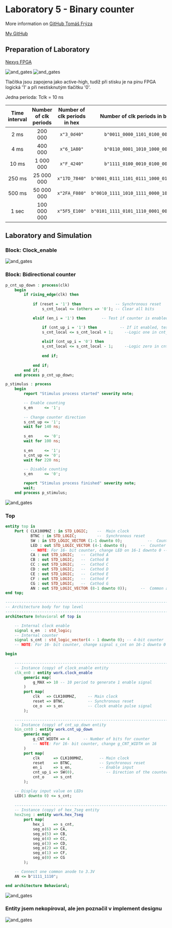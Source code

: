 # Laboratory 5 - Binary counter

More information on [GitHub Tomáš Frýza](https://github.com/tomas-fryza/Digital-electronics-1/tree/master/Labs/05-counter)

[My GitHub](https://github.com/PetrDockalik/Digital-electronics-1)

## Preparation of Laboratory

[Nexys FPGA](https://reference.digilentinc.com/reference/programmable-logic/nexys-a7/start)

![and_gates](Images/buttons1.PNG)
![and_gates](Images/buttons2.PNG)

Tlačítka jsou zapojena jako active-high, tudíž při stisku je na pinu FPGA logická '1' a při nestisknutým tlačítku '0'.

Jedna perioda: Tclk = 10 ns

| **Time interval** | **Number of clk periods** | **Number of clk periods in hex** | **Number of clk periods in binary** |
| :-: | :-: | :-: | :-: |
| 2&nbsp;ms | 200 000 | `x"3_0d40"` | `b"0011_0000_1101_0100_0000"` |
| 4&nbsp;ms | 400 000 | `x"6_1A80"` | `b"0110_0001_1010_1000_0000"` |
| 10&nbsp;ms | 1 000 000 | `x"F_4240"` | `b"1111_0100_0010_0100_0000"` |
| 250&nbsp;ms | 25 000 000 | `x"17D_7840"` | `b"0001_0111_1101_0111_1000_0100_0000"` |
| 500&nbsp;ms | 50 000 000 | `x"2FA_F080"` | `b"0010_1111_1010_1111_0000_1000_0000"` |
| 1&nbsp;sec | 100 000 000 | `x"5F5_E100"` | `b"0101_1111_0101_1110_0001_0000_0000"` |

## Laboratory and Simulation

### Block: Clock_enable

![and_gates](Images/sim_clock_enable.PNG)

### Block: Bidirectional counter

```vhdl
p_cnt_up_down : process(clk)
    begin
        if rising_edge(clk) then
        
            if (reset = '1') then               -- Synchronous reset
                s_cnt_local <= (others => '0'); -- Clear all bits

            elsif (en_i = '1') then       -- Test if counter is enabled

                if (cnt_up_i = '1') then          -- If it enabled, testing direction    
                s_cnt_local <= s_cnt_local + 1;     --Logic one in cnt_up_i is counter up
        
                elsif (cnt_up_i = '0') then
                s_cnt_local <= s_cnt_local - 1;     --Logic zero in cnt_up_i is counter down
                
                end if;
 
            end if;
        end if;
    end process p_cnt_up_down;
```

```vhdl
p_stimulus : process
    begin
        report "Stimulus process started" severity note;

        -- Enable counting
        s_en     <= '1';
        
        -- Change counter direction
        s_cnt_up <= '1';
        wait for 140 ns;
        
        s_en     <= '0';
        wait for 100 ns;
        
        s_en     <= '1';
        s_cnt_up <= '0';
        wait for 220 ns;

        -- Disable counting
        s_en     <= '0';

        report "Stimulus process finished" severity note;
        wait;
    end process p_stimulus;
```

![and_gates](Images/sim_counter.PNG)

### Top

```vhdl
entity top is
    Port ( CLK100MHZ : in STD_LOGIC;    --  Main clock
           BTNC : in STD_LOGIC;         --  Synchronous reset
           SW : in STD_LOGIC_VECTOR (1-1 downto 0);           --  Counter direction
           LED : out STD_LOGIC_VECTOR (4-1 downto 0);      --  Counter value LED indicators
           -- NOTE: For 16- bit counter, change LED on 16-1 downto 0 --
           CA : out STD_LOGIC;   --  Cathod A
           CB : out STD_LOGIC;   --  Cathod B
           CC : out STD_LOGIC;   --  Cathod C
           CD : out STD_LOGIC;   --  Cathod D
           CE : out STD_LOGIC;   --  Cathod E
           CF : out STD_LOGIC;   --  Cathod F
           CG : out STD_LOGIC;   --  Cathod G
           AN : out STD_LOGIC_VECTOR (8-1 downto 0));      --  Common anode signals to individual displays
end top;

------------------------------------------------------------------------
-- Architecture body for top level
------------------------------------------------------------------------
architecture Behavioral of top is

    -- Internal clock enable
    signal s_en  : std_logic;
    -- Internal counter
    signal s_cnt : std_logic_vector(4 - 1 downto 0); -- 4-bit counter
    -- NOTE: For 16- bit counter, change signal s_cnt on 16-1 downto 0 --

begin

    --------------------------------------------------------------------
    -- Instance (copy) of clock_enable entity
    clk_en0 : entity work.clock_enable
        generic map(
            g_MAX => 10 -- 10 period to generate 1 enable signal
        )
        port map(
            clk   => CLK100MHZ,     -- Main clock
            reset => BTNC,          -- Synchronous reset
            ce_o  => s_en           -- Clock enable pulse signal
        );

    --------------------------------------------------------------------
    -- Instance (copy) of cnt_up_down entity
    bin_cnt0 : entity work.cnt_up_down
        generic map(
            g_CNT_WIDTH => 4      -- Number of bits for counter
            -- NOTE: For 16- bit counter, change g_CNT_WIDTH on 16
        )
        port map(
            clk      => CLK100MHZ,       -- Main clock
            reset    => BTNC,            -- Synchronous reset
            en_i     => s_en,            -- Enable input
            cnt_up_i => SW(0),              -- Direction of the counter
            cnt_o    => s_cnt
        );

    -- Display input value on LEDs
    LED(3 downto 0) <= s_cnt;
    
    --------------------------------------------------------------------
    -- Instance (copy) of hex_7seg entity
    hex2seg : entity work.hex_7seg
        port map(
            hex_i    => s_cnt,
            seg_o(6) => CA,
            seg_o(5) => CB,
            seg_o(4) => CC,
            seg_o(3) => CD,
            seg_o(2) => CE,
            seg_o(1) => CF,
            seg_o(0) => CG
        );

    -- Connect one common anode to 3.3V
    AN <= b"1111_1110";

end architecture Behavioral;
```

![and_gates](Images/sim_top.PNG)

### Entity jsem nekopíroval, ale jen poznačil v implement designu

![and_gates](Images/block.jpg)